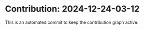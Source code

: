 # Contribution: 2024-12-24-03-12
This is an automated commit to keep the contribution graph active.
